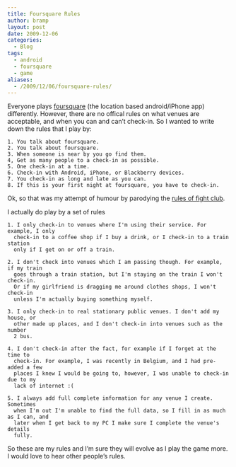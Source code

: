 ```yaml
---
title: Foursquare Rules
author: bramp
layout: post
date: 2009-12-06
categories:
  - Blog
tags:
  - android
  - foursquare
  - game
aliases:
  - /2009/12/06/foursquare-rules/
---
```

Everyone plays [foursquare][1] (the location based android/iPhone app) differently. However, there are no offical rules on what venues are acceptable, and when you can and can&#8217;t check-in. So I wanted to write down the rules that I play by:

```text
1. You talk about foursquare.
2. You talk about foursquare.
3. When someone is near by you go find them.
4, Get as many people to a check-in as possible.
5. One check-in at a time.
6. Check-in with Android, iPhone, or Blackberry devices.
7. You check-in as long and late as you can.
8. If this is your first night at foursquare, you have to check-in.
```

Ok, so that was my attempt of humour by parodying the [rules of fight club][2].

I actually do play by a set of rules

```text
1. I only check-in to venues where I'm using their service. For example, I only 
  check-in to a coffee shop if I buy a drink, or I check-in to a train station
  only if I get on or off a train.

2. I don't check into venues which I am passing though. For example, if my train 
  goes through a train station, but I'm staying on the train I won't check-in. 
  Or if my girlfriend is dragging me around clothes shops, I won't check-in 
  unless I'm actually buying something myself.

3. I only check-in to real stationary public venues. I don't add my house, or
  other made up places, and I don't check-in into venues such as the number 
  2 bus.

4. I don't check-in after the fact, for example if I forget at the time to 
  check-in. For example, I was recently in Belgium, and I had pre-added a few 
  places I knew I would be going to, however, I was unable to check-in due to my 
  lack of internet :(

5. I always add full complete information for any venue I create. Sometimes
  when I'm out I'm unable to find the full data, so I fill in as much as I can, and
  later when I get back to my PC I make sure I complete the venue's details
  fully.
```

So these are my rules and I&#8217;m sure they will evolve as I play the game more. I would love to hear other people&#8217;s rules.

 [1]: http://foursquare.com/
 [2]: http://www.diggingforfire.net/FightClub/
 